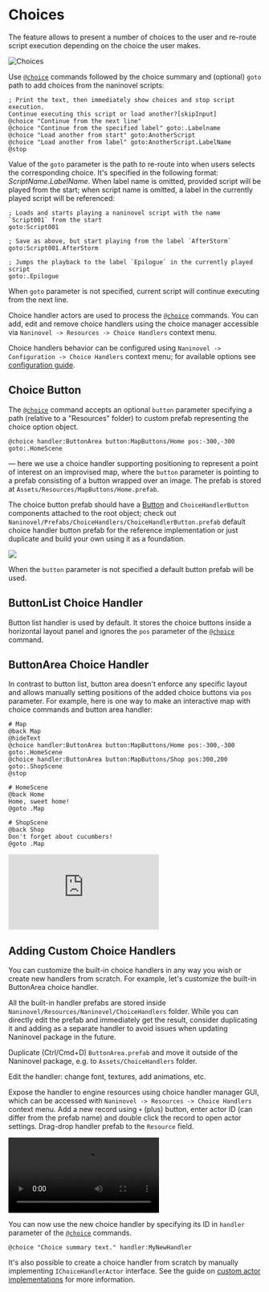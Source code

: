﻿# Choices

The feature allows to present a number of choices to the user and re-route script execution depending on the choice the user makes.

![Choices](https://i.gyazo.com/023502e43b35caa706c88fd9ab32003d.png)

Use [`@choice`](/api/#choice) commands followed by the choice summary and (optional) `goto` path to add choices from the naninovel scripts:

```
; Print the text, then immediately show choices and stop script execution.
Continue executing this script or load another?[skipInput]
@choice "Continue from the next line"
@choice "Continue from the specified label" goto:.Labelname
@choice "Load another from start" goto:AnotherScript
@choice "Load another from label" goto:AnotherScript.LabelName
@stop
```

Value of the `goto` parameter is the path to re-route into when users selects the corresponding choice. It's specified in the following format: *ScriptName*.*LabelName*. When label name is omitted, provided script will be played from the start; when script name is omitted, a label in the currently played script will be referenced:

```
; Loads and starts playing a naninovel script with the name `Script001` from the start
goto:Script001

; Save as above, but start playing from the label `AfterStorm`
goto:Script001.AfterStorm

; Jumps the playback to the label `Epilogue` in the currently played script
goto:.Epilogue
```

When `goto` parameter is not specified, current script will continue executing from the next line.

Choice handler actors are used to process the [`@choice`](/api/#choice) commands. You can add, edit and remove choice handlers using the choice manager accessible via `Naninovel -> Resources -> Choice Handlers` context menu.

Choice handlers behavior can be configured using `Naninovel -> Configuration -> Choice Handlers` context menu; for available options see [configuration guide](/guide/configuration.md#choice-handlers).

## Choice Button

The [`@choice`](/api/#choice) command accepts an optional `button` parameter specifying a path (relative to a "Resources" folder) to custom prefab representing the choice option object. 

```
@choice handler:ButtonArea button:MapButtons/Home pos:-300,-300 goto:.HomeScene
```
— here we use a choice handler supporting positioning to represent a point of interest on an improvised map, where the `button` parameter is pointing to a prefab consisting of a button wrapped over an image. The prefab is stored at `Assets/Resources/MapButtons/Home.prefab`.

The choice button prefab should have a [Button](https://docs.unity3d.com/Manual/script-Button.html) and `ChoiceHandlerButton` components attached to the root object; check out `Naninovel/Prefabs/ChoiceHandlers/ChoiceHandlerButton.prefab` default choice handler button prefab for the reference implementation or just duplicate and build your own using it as a foundation.

![](https://i.gyazo.com/c2bd4abaa0275f7cdd37c56fd2ff0dec.png)

When the `button` parameter is not specified a default button prefab will be used.

## ButtonList Choice Handler
Button list handler is used by default. It stores the choice buttons inside a horizontal layout panel and ignores the `pos` parameter of the [`@choice`](/api/#choice) command.

## ButtonArea Choice Handler
In contrast to button list, button area doesn't enforce any specific layout and allows manually setting positions of the added choice buttons via `pos` parameter. For example, here is one way to make an interactive map with choice commands and button area handler:

```
# Map
@back Map
@hideText
@choice handler:ButtonArea button:MapButtons/Home pos:-300,-300 goto:.HomeScene
@choice handler:ButtonArea button:MapButtons/Shop pos:300,200 goto:.ShopScene
@stop

# HomeScene
@back Home
Home, sweet home!
@goto .Map

# ShopScene
@back Shop
Don't forget about cucumbers!
@goto .Map
```

<div class="video-container">
    <iframe src="https://www.youtube-nocookie.com/embed/cNRNgk5HhKQ" frameborder="0" allow="accelerometer; autoplay; encrypted-media; gyroscope; picture-in-picture" allowfullscreen></iframe>
</div>

## Adding Custom Choice Handlers

You can customize the built-in choice handlers in any way you wish or create new handlers from scratch. For example, let's customize the built-in ButtonArea choice handler. 

All the built-in handler prefabs are stored inside `Naninovel/Resources/Naninovel/ChoiceHandlers` folder. While you can directly edit the prefab and immediately get the result, consider duplicating it and adding as a separate handler to avoid issues when updating Naninovel package in the future. 

Duplicate (Ctrl/Cmd+D) `ButtonArea.prefab` and move it outside of the Naninovel package, e.g. to `Assets/ChoiceHandlers` folder. 

Edit the handler: change font, textures, add animations, etc. 

Expose the handler to engine resources using choice handler manager GUI, which can be accessed with `Naninovel -> Resources -> Choice Handlers` context menu. Add a new record using `+` (plus) button, enter actor ID (can differ from the prefab name) and double click the record to open actor settings. Drag-drop handler prefab to the `Resource` field.

<video class="video" loop autoplay><source src="https://i.gyazo.com/cb3a0ff7f22b22cec6546acb388719fc.mp4" type="video/mp4"></video>

You can now use the new choice handler by specifying its ID in `handler` parameter of the [`@choice`](/api/#choice) commands.

```
@choice "Choice summary text." handler:MyNewHandler
```

It's also possible to create a choice handler from scratch by manually implementing `IChoiceHandlerActor` interface. See the guide on [custom actor implementations](/guide/custom-actor-implementations.md) for more information.